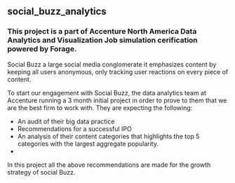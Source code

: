 ## social_buzz_analytics

### This project is a part of Accenture North America Data Analytics and Visualization Job simulation cerification powered by Forage.

Social Buzz a large social media conglomerate it emphasizes content by keeping all users anonymous, only tracking user reactions on every piece of content.

To start our engagement with Social Buzz, the data analytics team at Accenture running a 3 month initial project in order to prove to them that we are the best firm to work with. They are expecting the following:

- An audit of their big data practice
- Recommendations for a successful IPO
- An analysis of their content categories that highlights the top 5 categories with the largest aggregate popularity.
- 
In this project all the above recommendations are made for the growth strategy of social Buzz.

